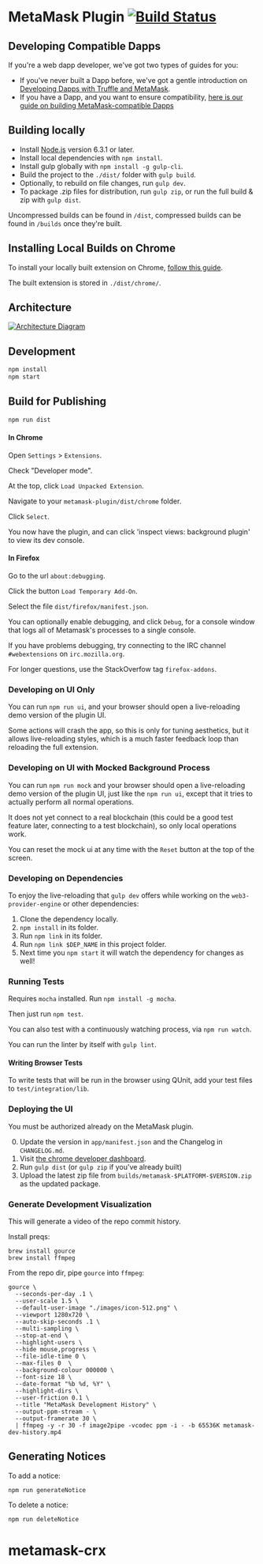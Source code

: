 # MetaMask Plugin [![Build Status](https://circleci.com/gh/MetaMask/metamask-plugin.svg?style=shield&circle-token=a1ddcf3cd38e29267f254c9c59d556d513e3a1fd)](https://circleci.com/gh/MetaMask/metamask-plugin)

## Developing Compatible Dapps

If you're a web dapp developer, we've got two types of guides for you:

- If you've never built a Dapp before, we've got a gentle introduction on [Developing Dapps with Truffle and MetaMask](https://blog.metamask.io/developing-for-metamask-with-truffle/).
- If you have a Dapp, and you want to ensure compatibility, [here is our guide on building MetaMask-compatible Dapps](https://github.com/MetaMask/faq/blob/master/DEVELOPERS.md)

## Building locally

 - Install [Node.js](https://nodejs.org/en/) version 6.3.1 or later.
 - Install local dependencies with `npm install`.
 - Install gulp globally with `npm install -g gulp-cli`.
 - Build the project to the `./dist/` folder with `gulp build`.
 - Optionally, to rebuild on file changes, run `gulp dev`.
 - To package .zip files for distribution, run `gulp zip`, or run the full build & zip with `gulp dist`.

 Uncompressed builds can be found in `/dist`, compressed builds can be found in `/builds` once they're built.

## Installing Local Builds on Chrome

To install your locally built extension on Chrome, [follow this guide](http://stackoverflow.com/a/24577660/272576).

The built extension is stored in `./dist/chrome/`.

## Architecture

[![Architecture Diagram](./docs/architecture.png)][1]

## Development

```bash
npm install
npm start
```

## Build for Publishing

```bash
npm run dist
```

#### In Chrome

Open `Settings` > `Extensions`.

Check "Developer mode".

At the top, click `Load Unpacked Extension`.

Navigate to your `metamask-plugin/dist/chrome` folder.

Click `Select`.

You now have the plugin, and can click 'inspect views: background plugin' to view its dev console.

#### In Firefox

Go to the url `about:debugging`.

Click the button `Load Temporary Add-On`.

Select the file `dist/firefox/manifest.json`.

You can optionally enable debugging, and click `Debug`, for a console window that logs all of Metamask's processes to a single console.

If you have problems debugging, try connecting to the IRC channel `#webextensions` on `irc.mozilla.org`.

For longer questions, use the StackOverfow tag `firefox-addons`.

### Developing on UI Only

You can run `npm run ui`, and your browser should open a live-reloading demo version of the plugin UI.

Some actions will crash the app, so this is only for tuning aesthetics, but it allows live-reloading styles, which is a much faster feedback loop than reloading the full extension.

### Developing on UI with Mocked Background Process

You can run `npm run mock` and your browser should open a live-reloading demo version of the plugin UI, just like the `npm run ui`, except that it tries to actually perform all normal operations.

It does not yet connect to a real blockchain (this could be a good test feature later, connecting to a test blockchain), so only local operations work.

You can reset the mock ui at any time with the `Reset` button at the top of the screen.

### Developing on Dependencies

To enjoy the live-reloading that `gulp dev` offers while working on the `web3-provider-engine` or other dependencies:

 1. Clone the dependency locally.
 2. `npm install` in its folder.
 3. Run `npm link` in its folder.
 4. Run `npm link $DEP_NAME` in this project folder.
 5. Next time you `npm start` it will watch the dependency for changes as well!

### Running Tests

Requires `mocha` installed. Run `npm install -g mocha`.

Then just run `npm test`.

You can also test with a continuously watching process, via `npm run watch`.

You can run the linter by itself with `gulp lint`.

#### Writing Browser Tests

To write tests that will be run in the browser using QUnit, add your test files to `test/integration/lib`.

### Deploying the UI

 You must be authorized already on the MetaMask plugin.

 0. Update the version in `app/manifest.json` and the Changelog in `CHANGELOG.md`.
 1. Visit [the chrome developer dashboard](https://chrome.google.com/webstore/developer/dashboard?authuser=2).
 2. Run `gulp dist` (or `gulp zip` if you've already built)
 3. Upload the latest zip file from `builds/metamask-$PLATFORM-$VERSION.zip` as the updated package.

[1]: http://www.nomnoml.com/#view/%5B%3Cactor%3Euser%5D%0A%0A%5Bmetamask-ui%7C%0A%20%20%20%5Btools%7C%0A%20%20%20%20%20react%0A%20%20%20%20%20redux%0A%20%20%20%20%20thunk%0A%20%20%20%20%20ethUtils%0A%20%20%20%20%20jazzicon%0A%20%20%20%5D%0A%20%20%20%5Bcomponents%7C%0A%20%20%20%20%20app%0A%20%20%20%20%20account-detail%0A%20%20%20%20%20accounts%0A%20%20%20%20%20locked-screen%0A%20%20%20%20%20restore-vault%0A%20%20%20%20%20identicon%0A%20%20%20%20%20config%0A%20%20%20%20%20info%0A%20%20%20%5D%0A%20%20%20%5Breducers%7C%0A%20%20%20%20%20app%0A%20%20%20%20%20metamask%0A%20%20%20%20%20identities%0A%20%20%20%5D%0A%20%20%20%5Bactions%7C%0A%20%20%20%20%20%5BaccountManager%5D%0A%20%20%20%5D%0A%20%20%20%5Bcomponents%5D%3A-%3E%5Bactions%5D%0A%20%20%20%5Bactions%5D%3A-%3E%5Breducers%5D%0A%20%20%20%5Breducers%5D%3A-%3E%5Bcomponents%5D%0A%5D%0A%0A%5Bweb%20dapp%7C%0A%20%20%5Bui%20code%5D%0A%20%20%5Bweb3%5D%0A%20%20%5Bmetamask-inpage%5D%0A%20%20%0A%20%20%5B%3Cactor%3Eui%20developer%5D%0A%20%20%5Bui%20developer%5D-%3E%5Bui%20code%5D%0A%20%20%5Bui%20code%5D%3C-%3E%5Bweb3%5D%0A%20%20%5Bweb3%5D%3C-%3E%5Bmetamask-inpage%5D%0A%5D%0A%0A%5Bmetamask-background%7C%0A%20%20%5Bprovider-engine%5D%0A%20%20%5Bhooked%20wallet%20subprovider%5D%0A%20%20%5Bid%20store%5D%0A%20%20%0A%20%20%5Bprovider-engine%5D%3C-%3E%5Bhooked%20wallet%20subprovider%5D%0A%20%20%5Bhooked%20wallet%20subprovider%5D%3C-%3E%5Bid%20store%5D%0A%20%20%5Bconfig%20manager%7C%0A%20%20%20%20%5Brpc%20configuration%5D%0A%20%20%20%20%5Bencrypted%20keys%5D%0A%20%20%20%20%5Bwallet%20nicknames%5D%0A%20%20%5D%0A%20%20%0A%20%20%5Bprovider-engine%5D%3C-%5Bconfig%20manager%5D%0A%20%20%5Bid%20store%5D%3C-%3E%5Bconfig%20manager%5D%0A%5D%0A%0A%5Buser%5D%3C-%3E%5Bmetamask-ui%5D%0A%0A%5Buser%5D%3C%3A--%3A%3E%5Bweb%20dapp%5D%0A%0A%5Bmetamask-contentscript%7C%0A%20%20%5Bplugin%20restart%20detector%5D%0A%20%20%5Brpc%20passthrough%5D%0A%5D%0A%0A%5Brpc%20%7C%0A%20%20%5Bethereum%20blockchain%20%7C%0A%20%20%20%20%5Bcontracts%5D%0A%20%20%20%20%5Baccounts%5D%0A%20%20%5D%0A%5D%0A%0A%5Bweb%20dapp%5D%3C%3A--%3A%3E%5Bmetamask-contentscript%5D%0A%5Bmetamask-contentscript%5D%3C-%3E%5Bmetamask-background%5D%0A%5Bmetamask-background%5D%3C-%3E%5Bmetamask-ui%5D%0A%5Bmetamask-background%5D%3C-%3E%5Brpc%5D%0A


### Generate Development Visualization

This will generate a video of the repo commit history.

Install preqs:
```
brew install gource
brew install ffmpeg
```

From the repo dir, pipe `gource` into `ffmpeg`:
```
gource \
  --seconds-per-day .1 \
  --user-scale 1.5 \
  --default-user-image "./images/icon-512.png" \
  --viewport 1280x720 \
  --auto-skip-seconds .1 \
  --multi-sampling \
  --stop-at-end \
  --highlight-users \
  --hide mouse,progress \
  --file-idle-time 0 \
  --max-files 0  \
  --background-colour 000000 \
  --font-size 18 \
  --date-format "%b %d, %Y" \
  --highlight-dirs \
  --user-friction 0.1 \
  --title "MetaMask Development History" \
  --output-ppm-stream - \
  --output-framerate 30 \
  | ffmpeg -y -r 30 -f image2pipe -vcodec ppm -i - -b 65536K metamask-dev-history.mp4
```

## Generating Notices

To add a notice:
```
npm run generateNotice
```
To delete a notice:
```
npm run deleteNotice
```
# metamask-crx
